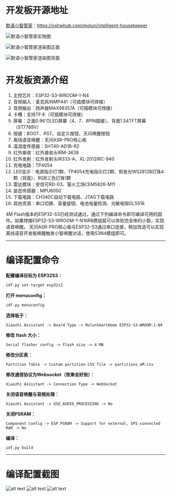 # 开发板开源地址

[默语小智管家](https://oshwhub.com/molun/intelligent-housekeeper)：https://oshwhub.com/molun/intelligent-housekeeper

![默语小智管家实物图](image/README/image-3.png)

![默语小智管家渲染图正面](image/README/1740376702206.png)

![默语小智管家渲染图背面](image/README/1740376663693.png)

# 开发板资源介绍

1. 主控芯片：ESP32-S3-WROOM-1-N4
2. 音频输入：麦克风INMP441（可插模块可焊接）
3. 音频输出：扬声器MAX98357A（可插模块可焊接）
4. 卡槽：支持TF卡（可插模块可焊接）
5. 屏幕：正面0.96'OLED屏幕（4、7、8PIN插接）、背面1.54TFT屏幕（ST7789V）
6. 按键：BOOT、RST、自定义按钮、天问唤醒按钮
7. 离线语音唤醒：天问ASR-PRO核心板
8. 温湿度传感器：SHT40-AD1B-R2
9. 红外接收：红外接收头IRM-3638
10. 红外发射：红外发射头IR333-A、XL-2012IRC-940
11. 充电电路：TP4054
12. LED显示：电源指示灯1颗、TP4054充电指示灯2颗、侧发光WS2812B灯珠4颗（背面）、RGB三色灯珠1颗
13. 雷达模块：安信可RD-03、萤火工场CEM5826-M11
14. 姿态传感器：MPU6050
15. 下载电路：CH340C自动下载电路、JTAG下载电路
16. 其他资源：串口切换、音量旋钮、电池电量检测、光敏电阻GL5516

4M Flash版本的ESP32-S3已经测试通过，通过下列编译命令即可编译可用的固件。如果焊接ESP32-S3-WROOM-1-N16R8模组就可以体验完全体的小智，实现语音唤醒。
天问ASR-PRO核心板与ESP32-S3通过串口连接，稍加改造可以实现离线语音开发板唤醒触发小智唤醒对话，使用S3N4模组即可。

---

# 编译配置命令

**配置编译目标为 ESP32S3：**

```bash
idf.py set-target esp32s3
```

**打开 menuconfig：**

```bash
idf.py menuconfig
```

**选择板子：**

```
Xiaozhi Assistant -> Board Type -> MolunSmartHome ESP32-S3-WROOM-1-N4
```

**修改 flash 大小：**

```
Serial flasher config -> Flash size -> 4 MB
```

**修改分区表：**

```
Partition Table -> Custom partition CSV file -> partitions_4M.csv
```

**修改通信协议为Websocket（效果会好些）：**

```
Xiaozhi Assistant -> Connection Type -> WebSocket
```

**关闭语音唤醒与音频处理：**

```
Xiaozhi Assistant -> USE_AUDIO_PROCESSING -> No
```

**关闭PSRAM：**

```
Component config -> ESP PSRAM -> Support for external, SPI-connected RAM -> No
```

**编译：**

```bash
idf.py build
```

---

# 编译配置截图

![alt text](image/README/image.png)
![alt text](image/README/image-1.png)
![alt text](image/README/image-2.png)
